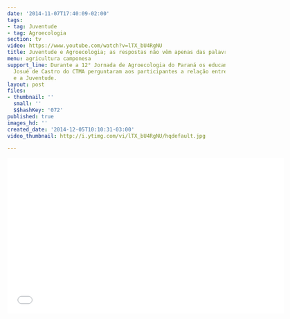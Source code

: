 ```yaml
---
date: '2014-11-07T17:40:09-02:00'
tags:
- tag: Juventude
- tag: Agroecologia
section: tv
video: https://www.youtube.com/watch?v=lTX_bU4RgNU
title: Juventude e Agroecologia; as respostas não vêm apenas das palavras
menu: agricultura camponesa
support_line: Durante a 12° Jornada de Agroecologia do Paraná os educandos da Turma
  Josué de Castro do CTMA perguntaram aos participantes a relação entre a Agroecologia
  e a Juventude.
layout: post
files:
- thumbnail: ''
  small: ''
  $$hashKey: '072'
published: true
images_hd: ''
created_date: '2014-12-05T10:10:31-03:00'
video_thumbnail: http://i.ytimg.com/vi/lTX_bU4RgNU/hqdefault.jpg

---
```

<p><iframe allowfullscreen="" frameborder="0" height="360" src="//www.youtube.com/embed/lTX_bU4RgNU" width="640"></iframe></p>
